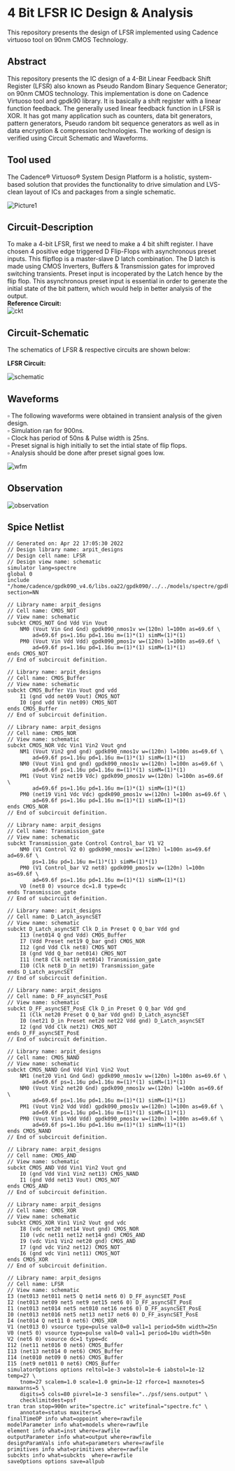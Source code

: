 # 4 Bit LFSR IC Design & Analysis
This repository presents the design of LFSR implemented using Cadence virtuoso tool on 90nm CMOS Technology.
## Abstract
This repository presents the IC design of a 4-Bit Linear Feedback Shift Register (LFSR) also known as Pseudo Random Binary Sequence Generator; on 90nm CMOS technology.
This implementation is done on Cadence Virtuoso tool and gpdk90 library. It is basically a shift register with a linear function feedback. The generally used linear feedback function in LFSR is XOR. It has got many application such as counters, data bit generators, pattern generators, Pseudo random bit sequence generators as well as in data encryption & compression technologies. The working of design is verified using Circuit Schematic and Waveforms.  
## Tool used  
The Cadence® Virtuoso® System Design Platform is a holistic, system-based solution that provides the functionality to drive simulation and LVS-clean layout of ICs and packages from a single schematic.

![Picture1](https://user-images.githubusercontent.com/68592620/164977590-b3e1cb46-d1ee-4a0d-b034-904aa818d44f.png)

## Circuit-Description
To make a 4-bit LFSR, first we need to make a 4 bit shift register. I have chosen 4 positive edge triggered D Flip-Flops with asynchronous preset inputs. This flipflop is a master-slave D latch combination. The D latch is made using CMOS Inverters, Buffers & Transmission gates for improved switching transients. Preset input is incoperated by the Latch hence by the flip flop. This asynchronous preset input is essential in order to generate the initial state of the bit pattern, which would help in better analysis of the output.  
__Reference Circuit:__  
![ckt](https://user-images.githubusercontent.com/68592620/164976460-98618807-8360-49f0-b083-14322adb19d1.png)  
## Circuit-Schematic
The schematics of LFSR & respective circuits are shown below:

__LFSR Circuit:__

![schematic](https://user-images.githubusercontent.com/68592620/164975269-05ff7bd1-abdc-463d-b86c-6dc10ce21063.png)

## Waveforms
▫️ The following waveforms were obtained in transient analysis of the given design.  
▫️ Simulation ran for 900ns.  
▫️ Clock has period of 50ns & Pulse width is 25ns.  
▫️ Preset signal is high initially to set the intial state of flip flops.  
▫️ Analysis should be done after preset signal goes low.  

![wfm](https://user-images.githubusercontent.com/68592620/164976303-a5719d4f-a76a-468e-aa25-3a2f54bbf888.png)  

## Observation

![observation](https://user-images.githubusercontent.com/68592620/164976295-226e19d2-f77b-4186-8d32-d2a1101108ef.png)

## Spice Netlist
```// Generated for: spectre
// Generated on: Apr 22 17:05:30 2022
// Design library name: arpit_designs
// Design cell name: LFSR
// Design view name: schematic
simulator lang=spectre
global 0
include "/home/cadence/gpdk090_v4.6/libs.oa22/gpdk090/../../models/spectre/gpdk090.scs" section=NN

// Library name: arpit_designs
// Cell name: CMOS_NOT
// View name: schematic
subckt CMOS_NOT Gnd Vdd Vin Vout
    NM0 (Vout Vin Gnd Gnd) gpdk090_nmos1v w=(120n) l=100n as=69.6f \
        ad=69.6f ps=1.16u pd=1.16u m=(1)*(1) simM=(1)*(1)
    PM0 (Vout Vin Vdd Vdd) gpdk090_pmos1v w=(120n) l=100n as=69.6f \
        ad=69.6f ps=1.16u pd=1.16u m=(1)*(1) simM=(1)*(1)
ends CMOS_NOT
// End of subcircuit definition.

// Library name: arpit_designs
// Cell name: CMOS_Buffer
// View name: schematic
subckt CMOS_Buffer Vin Vout gnd vdd
    I1 (gnd vdd net09 Vout) CMOS_NOT
    I0 (gnd vdd Vin net09) CMOS_NOT
ends CMOS_Buffer
// End of subcircuit definition.

// Library name: arpit_designs
// Cell name: CMOS_NOR
// View name: schematic
subckt CMOS_NOR Vdc Vin1 Vin2 Vout gnd
    NM1 (Vout Vin2 gnd gnd) gpdk090_nmos1v w=(120n) l=100n as=69.6f \
        ad=69.6f ps=1.16u pd=1.16u m=(1)*(1) simM=(1)*(1)
    NM0 (Vout Vin1 gnd gnd) gpdk090_nmos1v w=(120n) l=100n as=69.6f \
        ad=69.6f ps=1.16u pd=1.16u m=(1)*(1) simM=(1)*(1)
    PM1 (Vout Vin2 net19 Vdc) gpdk090_pmos1v w=(120n) l=100n as=69.6f \
        ad=69.6f ps=1.16u pd=1.16u m=(1)*(1) simM=(1)*(1)
    PM0 (net19 Vin1 Vdc Vdc) gpdk090_pmos1v w=(120n) l=100n as=69.6f \
        ad=69.6f ps=1.16u pd=1.16u m=(1)*(1) simM=(1)*(1)
ends CMOS_NOR
// End of subcircuit definition.

// Library name: arpit_designs
// Cell name: Transmission_gate
// View name: schematic
subckt Transmission_gate Control Control_bar V1 V2
    NM0 (V1 Control V2 0) gpdk090_nmos1v w=(120n) l=100n as=69.6f ad=69.6f \
        ps=1.16u pd=1.16u m=(1)*(1) simM=(1)*(1)
    PM0 (V1 Control_bar V2 net8) gpdk090_pmos1v w=(120n) l=100n as=69.6f \
        ad=69.6f ps=1.16u pd=1.16u m=(1)*(1) simM=(1)*(1)
    V0 (net8 0) vsource dc=1.8 type=dc
ends Transmission_gate
// End of subcircuit definition.

// Library name: arpit_designs
// Cell name: D_Latch_asyncSET
// View name: schematic
subckt D_Latch_asyncSET Clk D_in Preset Q Q_bar Vdd gnd
    I13 (net014 Q gnd Vdd) CMOS_Buffer
    I7 (Vdd Preset net19 Q_bar gnd) CMOS_NOR
    I12 (gnd Vdd Clk net8) CMOS_NOT
    I8 (gnd Vdd Q_bar net014) CMOS_NOT
    I11 (net8 Clk net19 net014) Transmission_gate
    I10 (Clk net8 D_in net19) Transmission_gate
ends D_Latch_asyncSET
// End of subcircuit definition.

// Library name: arpit_designs
// Cell name: D_FF_asyncSET_PosE
// View name: schematic
subckt D_FF_asyncSET_PosE Clk D_in Preset Q Q_bar Vdd gnd
    I1 (Clk net20 Preset Q Q_bar Vdd gnd) D_Latch_asyncSET
    I0 (net21 D_in Preset net20 net22 Vdd gnd) D_Latch_asyncSET
    I2 (gnd Vdd Clk net21) CMOS_NOT
ends D_FF_asyncSET_PosE
// End of subcircuit definition.

// Library name: arpit_designs
// Cell name: CMOS_NAND
// View name: schematic
subckt CMOS_NAND Gnd Vdd Vin1 Vin2 Vout
    NM1 (net20 Vin1 Gnd Gnd) gpdk090_nmos1v w=(120n) l=100n as=69.6f \
        ad=69.6f ps=1.16u pd=1.16u m=(1)*(1) simM=(1)*(1)
    NM0 (Vout Vin2 net20 Gnd) gpdk090_nmos1v w=(120n) l=100n as=69.6f \
        ad=69.6f ps=1.16u pd=1.16u m=(1)*(1) simM=(1)*(1)
    PM1 (Vout Vin2 Vdd Vdd) gpdk090_pmos1v w=(120n) l=100n as=69.6f \
        ad=69.6f ps=1.16u pd=1.16u m=(1)*(1) simM=(1)*(1)
    PM0 (Vout Vin1 Vdd Vdd) gpdk090_pmos1v w=(120n) l=100n as=69.6f \
        ad=69.6f ps=1.16u pd=1.16u m=(1)*(1) simM=(1)*(1)
ends CMOS_NAND
// End of subcircuit definition.

// Library name: arpit_designs
// Cell name: CMOS_AND
// View name: schematic
subckt CMOS_AND Vdd Vin1 Vin2 Vout gnd
    I0 (gnd Vdd Vin1 Vin2 net13) CMOS_NAND
    I1 (gnd Vdd net13 Vout) CMOS_NOT
ends CMOS_AND
// End of subcircuit definition.

// Library name: arpit_designs
// Cell name: CMOS_XOR
// View name: schematic
subckt CMOS_XOR Vin1 Vin2 Vout gnd vdc
    I8 (vdc net20 net14 Vout gnd) CMOS_NOR
    I10 (vdc net11 net12 net14 gnd) CMOS_AND
    I9 (vdc Vin1 Vin2 net20 gnd) CMOS_AND
    I7 (gnd vdc Vin2 net12) CMOS_NOT
    I6 (gnd vdc Vin1 net11) CMOS_NOT
ends CMOS_XOR
// End of subcircuit definition.

// Library name: arpit_designs
// Cell name: LFSR
// View name: schematic
I3 (net013 net011 net5 Q net14 net6 0) D_FF_asyncSET_PosE
I2 (net013 net09 net5 net9 net15 net6 0) D_FF_asyncSET_PosE
I1 (net013 net014 net5 net010 net16 net6 0) D_FF_asyncSET_PosE
I0 (net013 net016 net5 net13 net17 net6 0) D_FF_asyncSET_PosE
I4 (net014 Q net11 0 net6) CMOS_XOR
V1 (net013 0) vsource type=pulse val0=0 val1=1 period=50n width=25n
V0 (net5 0) vsource type=pulse val0=0 val1=1 period=10u width=50n
V2 (net6 0) vsource dc=1 type=dc
I12 (net11 net016 0 net6) CMOS_Buffer
I13 (net13 net014 0 net6) CMOS_Buffer
I14 (net010 net09 0 net6) CMOS_Buffer
I15 (net9 net011 0 net6) CMOS_Buffer
simulatorOptions options reltol=1e-3 vabstol=1e-6 iabstol=1e-12 temp=27 \
    tnom=27 scalem=1.0 scale=1.0 gmin=1e-12 rforce=1 maxnotes=5 maxwarns=5 \
    digits=5 cols=80 pivrel=1e-3 sensfile="../psf/sens.output" \
    checklimitdest=psf 
tran tran stop=900n write="spectre.ic" writefinal="spectre.fc" \
    annotate=status maxiters=5 
finalTimeOP info what=oppoint where=rawfile
modelParameter info what=models where=rawfile
element info what=inst where=rawfile
outputParameter info what=output where=rawfile
designParamVals info what=parameters where=rawfile
primitives info what=primitives where=rawfile
subckts info what=subckts  where=rawfile
saveOptions options save=allpub
```
